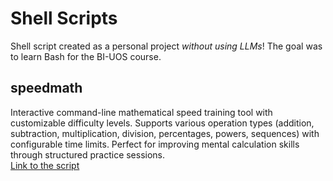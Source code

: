 # Shell Scripts

Shell script created as a personal project *without using LLMs*! The goal was to learn Bash for the BI-UOS course.

## speedmath

Interactive command-line mathematical speed training tool with customizable difficulty levels.
Supports various operation types (addition, subtraction, multiplication, division, percentages, powers, sequences) with configurable time limits.
Perfect for improving mental calculation skills through structured practice sessions.<br> [Link to the script](./speedmath.sh)

